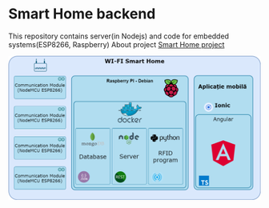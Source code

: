 # Smart Home backend
This repository contains server(in Nodejs) and code for embedded systems(ESP8266, Raspberry)
About project [Smart Home project](https://dragomiralin.github.io/)

![Arhitecture](diagram1_en.png)
